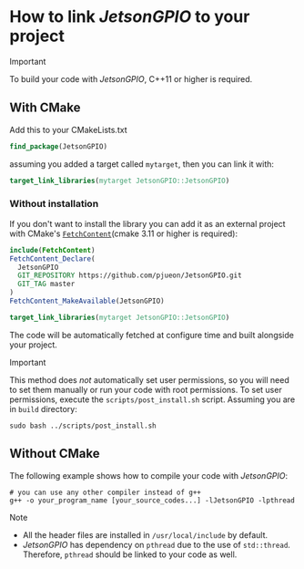
# How to link *JetsonGPIO* to your project
> [!IMPORTANT]
> To build your code with *JetsonGPIO*, C++11 or higher is required.

## With CMake

Add this to your CMakeLists.txt

```cmake
find_package(JetsonGPIO)
```

assuming you added a target called `mytarget`, then you can link it with:

```cmake
target_link_libraries(mytarget JetsonGPIO::JetsonGPIO)
```

### Without installation

If you don't want to install the library you can add it as an external project with CMake's [`FetchContent`](https://cmake.org/cmake/help/latest/module/FetchContent.html)(cmake 3.11 or higher is required):

```cmake
include(FetchContent)
FetchContent_Declare(
  JetsonGPIO 
  GIT_REPOSITORY https://github.com/pjueon/JetsonGPIO.git 
  GIT_TAG master
)
FetchContent_MakeAvailable(JetsonGPIO)

target_link_libraries(mytarget JetsonGPIO::JetsonGPIO)
```

The code will be automatically fetched at configure time and built alongside your project.

> [!IMPORTANT] 
> This method does *not* automatically set user permissions, so you will need to set them manually or run your code with root permissions. 
> To set user permissions, execute the `scripts/post_install.sh` script. Assuming you are in `build` directory:
```
sudo bash ../scripts/post_install.sh
```


## Without CMake
The following example shows how to compile your code with *JetsonGPIO*: 
```shell
# you can use any other compiler instead of g++  
g++ -o your_program_name [your_source_codes...] -lJetsonGPIO -lpthread
```
> [!NOTE]
> - All the header files are installed in `/usr/local/include` by default.
> - *JetsonGPIO* has dependency on `pthread` due to the use of `std::thread`. Therefore, `pthread` should be linked to your code as well.
 
